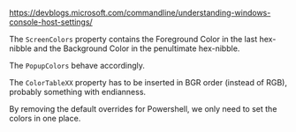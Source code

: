 https://devblogs.microsoft.com/commandline/understanding-windows-console-host-settings/

The `ScreenColors` property contains the Foreground Color in the last hex-nibble and the Background Color in the penultimate hex-nibble.

The `PopupColors` behave accordingly.

The `ColorTableXX` property has to be inserted in BGR order (instead of RGB), probably something with endianness.

By removing the default overrides for Powershell, we only need to set the colors in one place.
